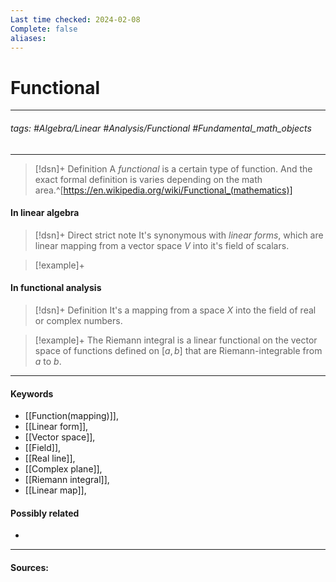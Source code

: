 ```yaml
---
Last time checked: 2024-02-08
Complete: false
aliases:
---
```

# Functional
***
###### tags: #Algebra/Linear #Analysis/Functional #Fundamental_math_objects 
***
>[!dsn]+ Definition
>A *functional* is a certain type of function. And the exact formal definition is varies depending on the math area.^[https://en.wikipedia.org/wiki/Functional_(mathematics)]


#### In linear algebra
>[!dsn]+ Direct strict note
>It's synonymous with *linear forms*, which are linear mapping from a vector space $V$ into it's field of scalars.

>[!example]+
>

#### In functional analysis
>[!dsn]+ Definition
>It's a mapping from a space $X$ into the field of real or complex numbers.

>[!example]+
>The Riemann integral is a linear functional on the vector space of functions defined on $[a,b]$ that are Riemann-integrable from $a$ to $b$.
***
#### Keywords
- [[Function(mapping)]],
- [[Linear form]],
- [[Vector space]],
- [[Field]],
- [[Real line]],
- [[Complex plane]],
- [[Riemann integral]],
- [[Linear map]],
#### Possibly related
- 
***
#### Sources: